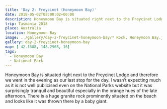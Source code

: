 ```yaml
---
title: 'Day 2: Freycinet (Honeymoon Bay)'
date: 2018-05-02T08:00:02+00:00
description: Honeymoon Bay is situated right next to the Freycinet Lodge.
trip: Tasmania 2018
place: Australia
location: Honeymoon Bay
image: ../gallery/day-2-freycinet-honeymoon-bay/* Rock, Honeymoon Bay.jpeg
gallery: day-2-freycinet-honeymoon-bay
map: [-42.1388, 148.2968, 16]
tags:
  - Honeymoon Bay
  - National Park
---
```


Honeymoon Bay is situated right next to the Freycinet Lodge and therefore we went in the evening as our last stop for the day. I wasn&#8217;t expecting much as it is not well publicised even on the National Parks website but it was surprisingly tranquil and beautiful especially in the orange hues of the late afternoon. There is a huge granite rock prominently situated on the beach and looks like it was thrown there by a baby giant.

